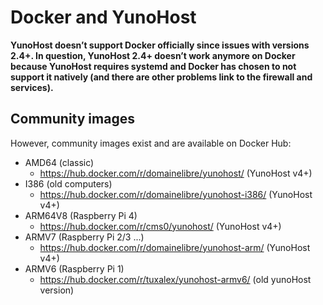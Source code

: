 # Docker and YunoHost

<div class="alert alert-danger">
<b>
YunoHost doesn’t support Docker officially since issues with versions 2.4+.
In question, YunoHost 2.4+ doesn’t work anymore on Docker
because YunoHost requires systemd and Docker has chosen to not support it natively (and
there are other problems link to the firewall and services).
</b>
</div>

## Community images

However, community images exist and are available on Docker Hub:

  * AMD64 (classic)
    * https://hub.docker.com/r/domainelibre/yunohost/ (YunoHost v4+)
  * I386 (old computers)
    * https://hub.docker.com/r/domainelibre/yunohost-i386/ (YunoHost v4+)
  * ARM64V8 (Raspberry Pi 4)
    * https://hub.docker.com/r/cms0/yunohost/ (YunoHost v4+)
  * ARMV7 (Raspberry Pi 2/3 ...)
    * https://hub.docker.com/r/domainelibre/yunohost-arm/ (YunoHost v4+)
  * ARMV6 (Raspberry Pi 1)
    * https://hub.docker.com/r/tuxalex/yunohost-armv6/ (old yunoHost version)
